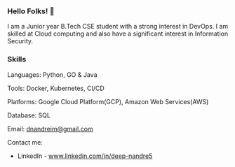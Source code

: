### Hello Folks! 👋
 
I am a Junior year B.Tech CSE student with a strong interest in DevOps. I am skilled at Cloud computing and also have a significant interest in Information Security.

### Skills 
Languages: Python, GO & Java

Tools: Docker, Kubernetes, CI/CD

Platforms: Google Cloud Platform(GCP), Amazon Web Services(AWS)

Database: SQL

Email: dnandreim@gmail.com

Contact me:
- LinkedIn - www.linkedin.com/in/deep-nandre5
